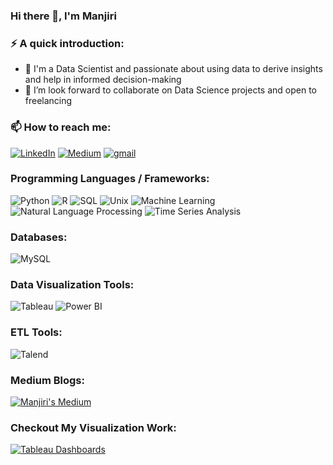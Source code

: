 ### Hi there 👋, I'm Manjiri

### ⚡️ A quick introduction:
- 🔭 I'm a Data Scientist and passionate about using data to derive insights and help in informed decision-making
- 👯 I’m look forward to collaborate on Data Science projects and open to freelancing


### 📫 How to reach me:
[![LinkedIn](https://img.shields.io/badge/LinkedIn-0077B5?style=for-the-badge&logo=linkedin&logoColor=white)](https://www.linkedin.com/in/manjiri-gujar/)
[![Medium](https://img.shields.io/badge/Medium-333333?style=for-the-badge&logo=medium&logoColor=white)](https://medium.com/@manjirigujar)
<a href="mailto:manjirigujar@gmail.com">
<img src="https://img.shields.io/badge/email%20me-EA4335?style=for-the-badge&logo=gmail&logoColor=white" alt="gmail" />
</a>


### Programming Languages / Frameworks: 
<div align="left">
<img src="https://img.shields.io/badge/Python-3776AB?style=for-the-badge&logo=python&logoColor=white" alt="Python" />
<img src="https://img.shields.io/badge/R-276DC3?style=for-the-badge&logo=r&logoColor=white" alt="R" />
<img src="https://img.shields.io/badge/SQL-407AFC?style=for-the-badge&logo=sql&logoColor=white" alt="SQL" />
<img src="https://img.shields.io/badge/UNIX-172B4D?style=for-the-badge&logo=unix&logoColor=white" alt="Unix" />
<img src="https://img.shields.io/badge/Machine%20Learning-FF9E64?style=for-the-badge" alt="Machine Learning" />
<img src="https://img.shields.io/badge/Natural%20Language%20Processing-F58A77?style=for-the-badge" alt="Natural Language Processing" />
<img src="https://img.shields.io/badge/Time%20Series%20Analysis-00D4FF?style=for-the-badge" alt="Time Series Analysis" />
</div>

### Databases: 
<div align="left">
<img src="https://img.shields.io/badge/MySQL-217346?style=for-the-badge&logo=mysql&logoColor=white" alt="MySQL" />
</div>

### Data Visualization Tools: 
<div align="left">
<img src="https://img.shields.io/badge/Tableau-3776AB?style=for-the-badge&logo=tableau&logoColor=white" alt="Tableau" />
<img src="https://img.shields.io/badge/Power%20BI-276DC3?style=for-the-badge&logo=powerbi&logoColor=white" alt="Power BI" />
</div>

### ETL Tools: 
<div align="left">
<img src="https://img.shields.io/badge/Talend-3776AB?style=for-the-badge&logo=talend&logoColor=white" alt="Talend" />
</div>


### Medium Blogs:
[![Manjiri's Medium](https://github-readme-medium.vercel.app/?username=manjirigujar&limit=3)](https://medium.com/@manjirigujar)

### Checkout My Visualization Work:
<a href="https://public.tableau.com/app/profile/manjiri.gujar">
<img src="https://img.shields.io/badge/My%20Tableau%20Dashboards-EA4335?style=for-the-badge&logo=tableau&logoColor=white" alt="Tableau Dashboards" />
</a>


<!--
**manjirigujar/manjirigujar** is a ✨ _special_ ✨ repository because its `README.md` (this file) appears on your GitHub profile.

Here are some ideas to get you started:

- 🔭 I’m 
- 🌱 I’m currently learning ...
- 👯 I’m looking to collaborate on ...
- 🤔 I’m looking for help with ...
- 💬 Ask me about ...
- 📫 How to reach me: ...
- 😄 Pronouns: ...
- ⚡ Fun fact: ...
-->
